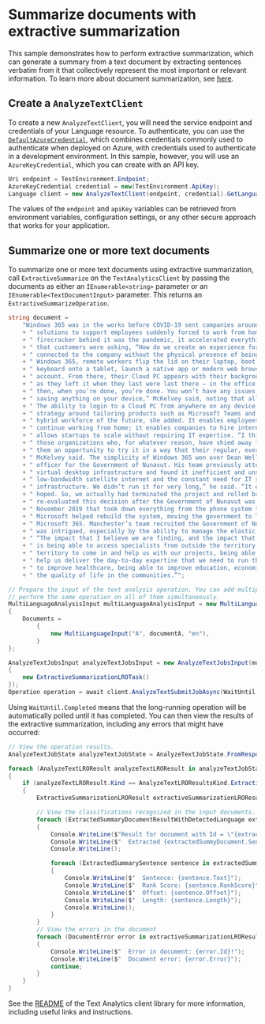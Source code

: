# Summarize documents with extractive summarization

This sample demonstrates how to perform extractive summarization, which can generate a summary from a text document by extracting sentences verbatim from it that collectively represent the most important or relevant information. To learn more about document summarization, see [here][Document_Summarization].

## Create a `AnalyzeTextClient`

To create a new `AnalyzeTextClient`, you will need the service endpoint and credentials of your Language resource. To authenticate, you can use the [`DefaultAzureCredential`][DefaultAzureCredential], which combines credentials commonly used to authenticate when deployed on Azure, with credentials used to authenticate in a development environment. In this sample, however, you will use an `AzureKeyCredential`, which you can create with an API key.

```C# Snippet:CreateAnalyzeTextClient
Uri endpoint = TestEnvironment.Endpoint;
AzureKeyCredential credential = new(TestEnvironment.ApiKey);
Language client = new AnalyzeTextClient(endpoint, credential).GetLanguageClient(apiVersion: "2023-04-01");
```

The values of the `endpoint` and `apiKey` variables can be retrieved from environment variables, configuration settings, or any other secure approach that works for your application.

## Summarize one or more text documents

To summarize one or more text documents using extractive summarization, call `ExtractiveSummarize` on the `TextAnalyticsClient` by passing the documents as either an `IEnumerable<string>` parameter or an `IEnumerable<TextDocumentInput>` parameter. This returns an `ExtractiveSummarizeOperation`.

```C# Snippet:Sample11_AnalyzeTextSubmitJobAsync_ExtractiveSummarizationLROTask
string document =
    "Windows 365 was in the works before COVID-19 sent companies around the world on a scramble to secure"
    + " solutions to support employees suddenly forced to work from home, but “what really put the"
    + " firecracker behind it was the pandemic, it accelerated everything,” McKelvey said. She explained"
    + " that customers were asking, “How do we create an experience for people that makes them still feel"
    + " connected to the company without the physical presence of being there?” In this new world of"
    + " Windows 365, remote workers flip the lid on their laptop, boot up the family workstation or clip a"
    + " keyboard onto a tablet, launch a native app or modern web browser and login to their Windows 365"
    + " account. From there, their Cloud PC appears with their background, apps, settings and content just"
    + " as they left it when they last were last there – in the office, at home or a coffee shop. And"
    + " then, when you’re done, you’re done. You won’t have any issues around security because you’re not"
    + " saving anything on your device,” McKelvey said, noting that all the data is stored in the cloud."
    + " The ability to login to a Cloud PC from anywhere on any device is part of Microsoft’s larger"
    + " strategy around tailoring products such as Microsoft Teams and Microsoft 365 for the post-pandemic"
    + " hybrid workforce of the future, she added. It enables employees accustomed to working from home to"
    + " continue working from home; it enables companies to hire interns from halfway around the world; it"
    + " allows startups to scale without requiring IT expertise. “I think this will be interesting for"
    + " those organizations who, for whatever reason, have shied away from virtualization. This is giving"
    + " them an opportunity to try it in a way that their regular, everyday endpoint admin could manage,”"
    + " McKelvey said. The simplicity of Windows 365 won over Dean Wells, the corporate chief information"
    + " officer for the Government of Nunavut. His team previously attempted to deploy a traditional"
    + " virtual desktop infrastructure and found it inefficient and unsustainable given the limitations of"
    + " low-bandwidth satellite internet and the constant need for IT staff to manage the network and"
    + " infrastructure. We didn’t run it for very long,” he said. “It didn’t turn out the way we had"
    + " hoped. So, we actually had terminated the project and rolled back out to just regular PCs.” He"
    + " re-evaluated this decision after the Government of Nunavut was hit by a ransomware attack in"
    + " November 2019 that took down everything from the phone system to the government’s servers."
    + " Microsoft helped rebuild the system, moving the government to Teams, SharePoint, OneDrive and"
    + " Microsoft 365. Manchester’s team recruited the Government of Nunavut to pilot Windows 365. Wells"
    + " was intrigued, especially by the ability to manage the elastic workforce securely and seamlessly."
    + " “The impact that I believe we are finding, and the impact that we’re going to find going forward,"
    + " is being able to access specialists from outside the territory and organizations outside the"
    + " territory to come in and help us with our projects, being able to get people on staff with us to"
    + " help us deliver the day-to-day expertise that we need to run the government,” he said. “Being able"
    + " to improve healthcare, being able to improve education, economic development is going to improve"
    + " the quality of life in the communities.”";

// Prepare the input of the text analysis operation. You can add multiple documents to this list and
// perform the same operation on all of them simultaneously.
MultiLanguageAnalysisInput multiLanguageAnalysisInput = new MultiLanguageAnalysisInput()
{
    Documents =
        {
            new MultiLanguageInput("A", documentA, "en"),
        }
};

AnalyzeTextJobsInput analyzeTextJobsInput = new AnalyzeTextJobsInput(multiLanguageAnalysisInput, new AnalyzeTextLROTask[]
{
    new ExtractiveSummarizationLROTask()
});
Operation operation = await client.AnalyzeTextSubmitJobAsync(WaitUntil.Completed, analyzeTextJobsInput);
```

Using `WaitUntil.Completed` means that the long-running operation will be automatically polled until it has completed. You can then view the results of the extractive summarization, including any errors that might have occurred:

```C# Snippet:Sample11_AnalyzeTextSubmitJobAsync_ExtractiveSummarizationLROTask_ViewResults
// View the operation results.
AnalyzeTextJobState analyzeTextJobState = AnalyzeTextJobState.FromResponse(operation.GetRawResponse());

foreach (AnalyzeTextLROResult analyzeTextLROResult in analyzeTextJobState.Tasks.Items)
{
    if (analyzeTextLROResult.Kind == AnalyzeTextLROResultsKind.ExtractiveSummarizationLROResults)
    {
        ExtractiveSummarizationLROResult extractiveSummarizationLROResult = (ExtractiveSummarizationLROResult)analyzeTextLROResult;

        // View the classifications recognized in the input documents.
        foreach (ExtractedSummaryDocumentResultWithDetectedLanguage extractedSummyDocument in extractiveSummarizationLROResult.Results.Documents)
        {
            Console.WriteLine($"Result for document with Id = \"{extractedSummyDocument.Id}\":");
            Console.WriteLine($"  Extracted {extractedSummyDocument.Sentences.Count} sentence(s):");
            Console.WriteLine();

            foreach (ExtractedSummarySentence sentence in extractedSummyDocument.Sentences)
            {
                Console.WriteLine($"  Sentence: {sentence.Text}");
                Console.WriteLine($"  Rank Score: {sentence.RankScore}");
                Console.WriteLine($"  Offset: {sentence.Offset}");
                Console.WriteLine($"  Length: {sentence.Length}");
                Console.WriteLine();
            }
        }
        // View the errors in the document
        foreach (DocumentError error in extractiveSummarizationLROResult.Results.Errors)
        {
            Console.WriteLine($"  Error in document: {error.Id}!");
            Console.WriteLine($"  Document error: {error.Error}");
            continue;
        }
    }
}
```

See the [README] of the Text Analytics client library for more information, including useful links and instructions.

[Document_Summarization]: https://learn.microsoft.com/azure/cognitive-services/language-service/summarization/overview?tabs=document-summarization
[DefaultAzureCredential]: https://github.com/Azure/azure-sdk-for-net/blob/main/sdk/identity/Azure.Identity/README.md
[README]: https://github.com/quentinRobinson/azure-sdk-for-net/blob/qrobinson/analyze-text-sdk/sdk/cognitivelanguage/Azure.AI.Language.TextAnalytics/samples/README.md
